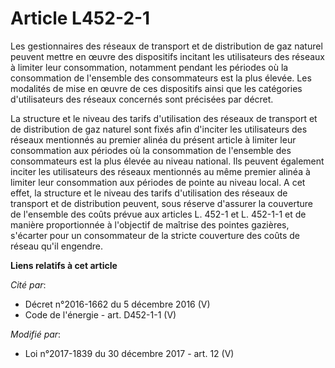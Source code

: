 # Article L452-2-1

Les gestionnaires des réseaux de transport et de distribution de gaz naturel peuvent mettre en œuvre des dispositifs incitant
les utilisateurs des réseaux à limiter leur consommation, notamment pendant les périodes où la consommation de l'ensemble des
consommateurs est la plus élevée. Les modalités de mise en œuvre de ces dispositifs ainsi que les catégories d'utilisateurs
des réseaux concernés sont précisées par décret.

La structure et le niveau des tarifs d'utilisation des réseaux de transport et de distribution de gaz naturel sont fixés afin
d'inciter les utilisateurs des réseaux mentionnés au premier alinéa du présent article à limiter leur consommation aux
périodes où la consommation de l'ensemble des consommateurs est la plus élevée au niveau national. Ils peuvent également
inciter les utilisateurs des réseaux mentionnés au même premier alinéa à limiter leur consommation aux périodes de pointe au
niveau local. A cet effet, la structure et le niveau des tarifs d'utilisation des réseaux de transport et de distribution
peuvent, sous réserve d'assurer la couverture de l'ensemble des coûts prévue aux articles L. 452-1 et L. 452-1-1 et de
manière proportionnée à l'objectif de maîtrise des pointes gazières, s'écarter pour un consommateur de la stricte couverture
des coûts de réseau qu'il engendre.

**Liens relatifs à cet article**

_Cité par_:

  - Décret n°2016-1662 du 5 décembre 2016 (V)
  - Code de l'énergie - art. D452-1-1 (V)

_Modifié par_:

  - Loi n°2017-1839 du 30 décembre 2017 - art. 12 (V)
